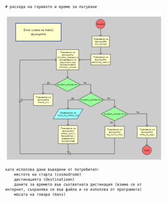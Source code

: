     # расхода на горивото и време за пътуване

![](images/Screenshot%20from%202024-11-17%2014-43-38.png)
    
    като исползва дани въведени от потребител:
        мястото на старта (cosmodrome)
        дистинацията (destinatioиn)
        даните за времето във съответната дистинация (взима се от интернет, съхранява се във файла и се използва от програмата)
        масата на товара (mass)
